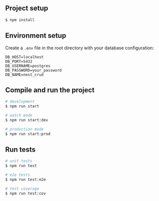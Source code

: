 ## Project setup

```bash
$ npm install
```

## Environment setup

Create a `.env` file in the root directory with your database configuration:

```env
DB_HOST=localhost
DB_PORT=5432
DB_USERNAME=postgres
DB_PASSWORD=your_password
DB_NAME=nest_crud
```

## Compile and run the project

```bash
# development
$ npm run start

# watch mode
$ npm run start:dev

# production mode
$ npm run start:prod
```

## Run tests

```bash
# unit tests
$ npm run test

# e2e tests
$ npm run test:e2e

# test coverage
$ npm run test:cov
```